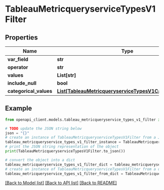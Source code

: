 # TableauMetricqueryserviceTypesV1Filter


## Properties

Name | Type | Description | Notes
------------ | ------------- | ------------- | -------------
**var_field** | **str** |  | [optional] 
**operator** | **str** |  | [optional] 
**values** | **List[str]** |  | [optional] 
**include_null** | **bool** |  | [optional] 
**categorical_values** | [**List[TableauMetricqueryserviceTypesV1CategoricalValue]**](TableauMetricqueryserviceTypesV1CategoricalValue.md) |  | [optional] 

## Example

```python
from openapi_client.models.tableau_metricqueryservice_types_v1_filter import TableauMetricqueryserviceTypesV1Filter

# TODO update the JSON string below
json = "{}"
# create an instance of TableauMetricqueryserviceTypesV1Filter from a JSON string
tableau_metricqueryservice_types_v1_filter_instance = TableauMetricqueryserviceTypesV1Filter.from_json(json)
# print the JSON string representation of the object
print(TableauMetricqueryserviceTypesV1Filter.to_json())

# convert the object into a dict
tableau_metricqueryservice_types_v1_filter_dict = tableau_metricqueryservice_types_v1_filter_instance.to_dict()
# create an instance of TableauMetricqueryserviceTypesV1Filter from a dict
tableau_metricqueryservice_types_v1_filter_from_dict = TableauMetricqueryserviceTypesV1Filter.from_dict(tableau_metricqueryservice_types_v1_filter_dict)
```
[[Back to Model list]](../README.md#documentation-for-models) [[Back to API list]](../README.md#documentation-for-api-endpoints) [[Back to README]](../README.md)


